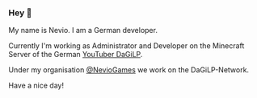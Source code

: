 ### Hey 👋

My name is Nevio. I am a German developer.

Currently I'm working as Administrator and Developer on the Minecraft Server of the German [YouTuber DaGiLP](https://www.youtube.com/c/DaGiLPLetsBuildHogwarts "Youtube DaGiLP").

Under my organisation [@NevioGames](https://github.com/NevioGames) we work on the DaGiLP-Network.

Have a nice day!

<!--
**Nevio67/Nevio67** is a ✨ _special_ ✨ repository because its `README.md` (this file) appears on your GitHub profile.

Here are some ideas to get you started:

- 🔭 I’m currently working on ...
- 🌱 I’m currently learning ...
- 👯 I’m looking to collaborate on ...
- 🤔 I’m looking for help with ...
- 💬 Ask me about ...
- 📫 How to reach me: ...
- 😄 Pronouns: ...
- ⚡ Fun fact: ...
-->
